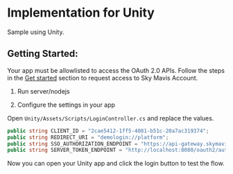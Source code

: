 # Implementation for Unity

Sample using Unity.

## Getting Started:

Your app must be allowlisted to access the OAuth 2.0 APIs. Follow the steps in the [Get started](https://docs.skymavis.com/docs/sma-get-started#get-started) section to request access to Sky Mavis Account.


1. Run server/nodejs

2. Configure the settings in your app

Open `Unity/Assets/Scripts/LoginController.cs` and replace the values.

```csharp
public string CLIENT_ID = "2cae5412-1ff5-4081-b51c-20a7ac319374";
public string REDIRECT_URI = "demologin://platform";
public string SSO_AUTHORIZATION_ENDPOINT = "https://api-gateway.skymavis.one/oauth2/auth";
public string SERVER_TOKEN_ENDPOINT = "http://localhost:8080/oauth2/authorization-code/token";
```

Now you can open your Unity app and click the login button to test the flow.
